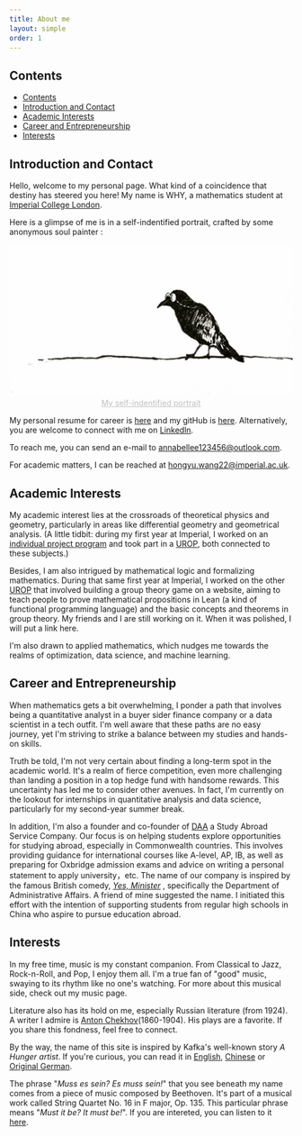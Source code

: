 ```yaml
---
title: About me
layout: simple
order: 1
---
```


## Contents
- [Contents](#contents)
- [Introduction and Contact](#introduction-and-contact)
- [Academic Interests](#academic-interests)
- [Career and Entrepreneurship](#career-and-entrepreneurship)
- [Interests](#interests)

## Introduction and Contact

Hello, welcome to my personal page. What kind of a coincidence that destiny has steered you here! My name is WHY, a mathematics student at [Imperial College London](https://www.imperial.ac.uk/mathematics/). 

Here is a glimpse of me is in a self-indentified portrait, crafted by some anonymous soul painter :

<div  align="center"> 
<img src="/assets/img/self_portrait.JPG?height=288&width=420&top_left_y=596&top_left_x=1357" style="zoom:75%">
</div>
<center style="font-size:14px;color:#C0C0C0;text-decoration:underline">My self-indentified portrait</center>

My personal resume for career is [here](/aboutme/CV.pdf)  and my gitHub is [here](https://github.com/EinHungerkuenstler). Alternatively, you are welcome to connect with me on [Linkedln](https://www.linkedin.com/in/hongyuwang123456/).

To reach me, you can send an e-mail to <annabellee123456@outlook.com>.

For academic matters, I can be reached at <hongyu.wang22@imperial.ac.uk>.

## Academic Interests

My academic interest lies at the crossroads of theoretical physics and geometry, particularly in areas like differential geometry and geometrical analysis. (A little tidbit: during my first year at Imperial, I worked on an [individual project program](/study/Imperial_mathematics/year_1/Individual_Research_Project/Individual_Research_Project_main) and took part in a [UROP](/study/Imperial_mathematics/year_1/UROP/UROP_main), both connected to these subjects.) 

Besides, I am also intrigued by mathematical logic and formalizing mathematics. During that same first year at Imperial, I worked on the other [UROP](/study/Imperial_mathematics/year_1/UROP/UROP_main) that involved building a group theory game on a website, aiming to teach people to prove mathematical propositions in Lean (a kind of functional programming language) and the basic concepts and theorems in group theory. My friends and I are still working on it. When it was polished, I will put a link here.

I'm also drawn to applied mathematics, which nudges me towards the realms of optimization, data science, and machine learning. 

## Career and Entrepreneurship

When mathematics gets a bit overwhelming, I ponder a path that involves being a quantitative analyst in a buyer sider finance company or a data scientist in a tech outfit. I'm well aware that these paths are no easy journey, yet I'm striving to strike a balance between my studies and hands-on skills.

Truth be told, I'm not very certain about finding a long-term spot in the academic world. It's a realm of fierce competition, even more challenging than landing a position in a top hedge fund with handsome rewards. This uncertainty has led me to consider other avenues. In fact, I'm currently on the lookout for internships in quantitative analysis and data science, particularly for my second-year summer break.

In addition, I'm also a founder and co-founder of [DAA](https://mp.weixin.qq.com/s/q-YlYrhkzNo1mfha0E4QKw) a Study Abroad Service Company. Our focus is on helping students explore opportunities for studying abroad, especially in Commonwealth countries. This involves providing guidance for international courses like A-level, AP, IB, as well as preparing for Oxbridge admission exams and advice on writing a personal statement to apply university，etc. The name of our company is inspired by the famous British comedy, [*Yes, Minister*](https://en.wikipedia.org/wiki/Yes_Minister) , specifically the Department of Administrative Affairs. A friend of mine suggested the name. I initiated this effort with the intention of supporting students from regular high schools in China who aspire to pursue education abroad.

## Interests

In my free time, music is my constant companion. From Classical to Jazz, Rock-n-Roll, and Pop, I enjoy them all. I'm a true fan of "good" music, swaying to its rhythm like no one's watching. For more about this musical side, check out my music page.

Literature also has its hold on me, especially Russian literature (from 1924). A writer I admire is [Anton Chekhov](https://en.wikipedia.org/wiki/Anton_Chekhov)(1860-1904). His plays are a favorite. If you share this fondness, feel free to connect. 

By the way, the name of this site  is inspired by Kafka's well-known story *A Hunger artist*. If you're curious, you can read it in [English](/literature/stories/Franz_Kafka/A_Hunger_Artist), [Chinese](/literature/stories/Franz_Kafka/饥饿艺术家) or [Original German](/literature/stories/Franz_Kafka/Ein_Hungerkuenstler).

The phrase "*Muss es sein? Es muss sein!*" that you see beneath my name comes from a piece of music composed by Beethoven. It's part of a musical work called String Quartet No. 16 in F major, Op. 135. This particular phrase means "*Must it be? It must be!*". If you are intereted, you can listen to it [here](https://www.bilibili.com/video/BV1Zx411Z7t6/?spm_id_from=333.788.recommend_more_video.-1&vd_source=fe2d68b49d744ceffb09c45be39b9f4a).
